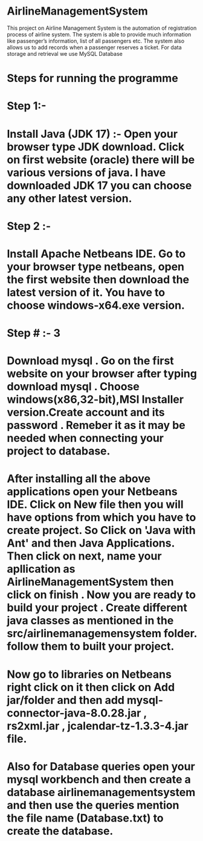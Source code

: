 # AirlineManagementSystem
This project on Airline Management System is the automation of registration process of airline system. The system is able to provide much information like passenger’s information, list of all passengers etc. The system also allows us to add records when a passenger reserves a ticket. For data storage and retrieval we use MySQL Database
# Steps for running the programme
# Step 1:-
# Install Java (JDK 17) :- Open your browser type JDK download. Click on first website (oracle) there will be various versions of java. I have downloaded JDK 17 you can choose any other latest version.

# Step 2 :-
# Install Apache Netbeans IDE. Go to your browser type netbeans, open the first website then download the latest version of it. You have to choose windows-x64.exe version.

# Step # :- 3
# Download mysql . Go on the first website on your browser after typing download mysql . Choose windows(x86,32-bit),MSI Installer version.Create account and its password . Remeber it as it may be needed when connecting your project to database.

# After installing all the above applications open your Netbeans IDE. Click on New file then you will have options from which you have to create project. So Click on 'Java with Ant' and then Java Applications. Then click on next, name your apllication as AirlineManagementSystem then click on finish . Now you are ready to build your project . Create different java classes as mentioned in the src/airlinemanagemensystem folder. follow them to built your project.

 # Now go to libraries on Netbeans right click on it then click on Add jar/folder and then add mysql-connector-java-8.0.28.jar , rs2xml.jar , jcalendar-tz-1.3.3-4.jar file.

 # Also for Database queries open your mysql workbench and then create a database airlinemanagementsystem and then use the queries mention the file name (Database.txt) to create the database.

